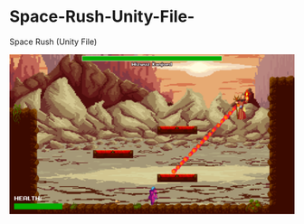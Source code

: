 # Space-Rush-Unity-File-
Space Rush (Unity File)

![image file](https://github.com/SingkongAsin/Space-Rush-2D-Unity-Game/blob/main/Screenshot%20(530).png?raw=true)
